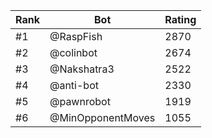Rank|Bot|Rating
---|---|---
#1|@RaspFish|2870
#2|@colinbot|2674
#3|@Nakshatra3|2522
#4|@anti-bot|2330
#5|@pawnrobot|1919
#6|@MinOpponentMoves|1055
